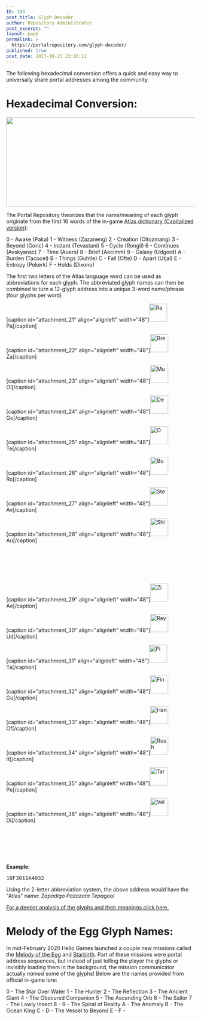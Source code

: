 ```yaml
---
ID: 104
post_title: Glyph Decoder
author: Repository Administrator
post_excerpt: ""
layout: page
permalink: >
  https://portalrepository.com/glyph-decoder/
published: true
post_date: 2017-10-15 22:16:12
---
```

The following hexadecimal conversion offers a quick and easy way to universally share portal addresses among the community.
<h1>Hexadecimal Conversion:</h1>
<a href="https://forums.atlas-65.com/t/galactic-coordinates-thread/2843"><img class="aligncenter wp-image-105 size-full" src="https://portalrepository.com/wp-content/uploads/2017/10/image1.jpg" alt="" width="1000" height="239" /></a>

The Portal Repository theorizes that the name/meaning of each glyph originate from the first 16 words of the in-game <a href="https://nomanssky.gamepedia.com/Atlas_(language)" target="_blank" rel="noopener noreferrer">Atlas dictionary (Capitalized version)</a>:

0 - Awake (Paka)
1 - Witness (Zazaneng)
2 - Creation (Oltozmang)
3 - Beyond (Goric)
4 - Instant (Tevastani)
5 - Cycle (Rongil)
6 - Continues (Avskyansc)
7 - Time (Auers)
8 - Brief (Aecimm)
9 - Galaxy (Udgord)
A - Burden (Tacocel)
B - Things (Guhtle)
C - Fall (Ofte)
D - Apart (Utjal)
E - Entropy (Pekerk)
F - Holds (Dixono)

The first two letters of the Atlas language word can be used as abbreviations for each glyph. The abbreviated glyph names can then be combined to turn a 12-glyph address into a unique 3-word name/phrase (four glyphs per word)

[caption id="attachment_21" align="alignleft" width="48"]<img class="wp-image-21 size-full" src="https://portalrepository.com/wp-content/uploads/2017/10/0-Ra-Glyph-e1508090048536.png" alt="Ra" width="48" height="48" /> Pa[/caption]

[caption id="attachment_22" align="alignleft" width="48"]<img class="wp-image-22 size-full" src="https://portalrepository.com/wp-content/uploads/2017/10/1-Bre-Glyph-e1508090059810.png" alt="Bre" width="48" height="48" /> Za[/caption]

[caption id="attachment_23" align="alignleft" width="48"]<img class="wp-image-23 size-full" src="https://portalrepository.com/wp-content/uploads/2017/10/2-Mu-Glyph-e1508090069656.png" alt="Mu" width="48" height="48" /> Ol[/caption]

[caption id="attachment_24" align="alignleft" width="48"]<img class="wp-image-24 size-full" src="https://portalrepository.com/wp-content/uploads/2017/10/3-De-Glyph-e1508090080897.png" alt="De" width="48" height="48" /> Go[/caption]

[caption id="attachment_25" align="alignleft" width="48"]<img class="wp-image-25 size-full" src="https://portalrepository.com/wp-content/uploads/2017/10/4-O-Glyph-e1508090089401.png" alt="O" width="48" height="48" /> Te[/caption]

[caption id="attachment_26" align="alignleft" width="48"]<img class="wp-image-26 size-full" src="https://portalrepository.com/wp-content/uploads/2017/10/5-Bo-Glyph-e1508090097161.png" alt="Bo" width="48" height="48" /> Ro[/caption]

[caption id="attachment_27" align="alignleft" width="48"]<img class="wp-image-27 size-full" src="https://portalrepository.com/wp-content/uploads/2017/10/6-Ste-Glyph-e1508089983775.png" alt="Ste" width="48" height="48" /> Av[/caption]

[caption id="attachment_28" align="alignleft" width="48"]<img class="wp-image-28 size-full" src="https://portalrepository.com/wp-content/uploads/2017/10/7-Shi-Glyph-e1508089993760.png" alt="Shi" width="48" height="48" /> Au[/caption]

&nbsp;

&nbsp;

&nbsp;

[caption id="attachment_29" align="alignleft" width="48"]<img class="wp-image-29 size-full" src="https://portalrepository.com/wp-content/uploads/2017/10/8-Zi-Glyph-e1508090003508.png" alt="Zi" width="48" height="48" /> Ae[/caption]

[caption id="attachment_30" align="alignleft" width="48"]<img class="wp-image-30 size-full" src="https://portalrepository.com/wp-content/uploads/2017/10/9-Rey-Glyph-e1508090015211.png" alt="Rey" width="48" height="48" /> Ud[/caption]

[caption id="attachment_31" align="alignleft" width="48"]<img class="wp-image-31 size-full" src="https://portalrepository.com/wp-content/uploads/2017/10/A-Pi-Glyph-e1508090029886.png" alt="Pi" width="48" height="48" /> Ta[/caption]

[caption id="attachment_32" align="alignleft" width="48"]<img class="wp-image-32 size-full" src="https://portalrepository.com/wp-content/uploads/2017/10/B-Fin-Glyph-e1508090038298.png" alt="Fin" width="48" height="48" /> Gu[/caption]

[caption id="attachment_33" align="alignleft" width="48"]<img class="wp-image-33 size-full" src="https://portalrepository.com/wp-content/uploads/2017/10/C-Han-Glyph-e1508089924741.png" alt="Han" width="48" height="48" /> Of[/caption]

[caption id="attachment_34" align="alignleft" width="48"]<img class="wp-image-34 size-full" src="https://portalrepository.com/wp-content/uploads/2017/10/D-Rush-Glyph-e1508089954845.png" alt="Rush" width="48" height="48" /> It[/caption]

[caption id="attachment_35" align="alignleft" width="48"]<img class="wp-image-35 size-full" src="https://portalrepository.com/wp-content/uploads/2017/10/E-Tar-Glyph-e1508089967340.png" alt="Tar" width="48" height="48" /> Pe[/caption]

[caption id="attachment_36" align="alignleft" width="48"]<img class="wp-image-36 size-full" src="https://portalrepository.com/wp-content/uploads/2017/10/F-Vel-Glyph-e1508087592991.png" alt="Vel" width="48" height="48" /> Di[/caption]

&nbsp;

&nbsp;

&nbsp;

<strong>Example:</strong>
<pre>10F3011A4032</pre>
Using the 2-letter abbreviation system, the above address would have the "Atlas" name: <em>Zapadigo Pazazata Tepagool</em>

<a href="https://portalrepository.com/2018/11/17/the-meaning-of-the-glyphs/" target="_blank" rel="noopener noreferrer">For a deeper analysis of the glyphs and their meanings click here.</a>
<h1>Melody of the Egg Glyph Names:</h1>
In mid-February 2020 Hello Games launched a couple new missions called the <a href="https://nomanssky.gamepedia.com/Melody_of_the_egg" target="_blank" rel="noopener noreferrer">Melody of the Egg</a> and <a href="https://nomanssky.gamepedia.com/Starbirth" target="_blank" rel="noopener noreferrer">Starbirth</a>. Part of these missions were portal address sequences, but instead of just telling the player the glyphs or  invisibly loading them in the background, the mission communicator actually <em>named</em> some of the glyphs! Below are the names provided from official in-game lore:

0 - The Star Over Water
1 - The Hunter
2 - The Reflection
3 - The Ancient Giant
4 - The Obscured Companion
5 - The Ascending Orb
6 - The Sailor
7 - The Lowly Insect
8 -
9 - The Spiral of Reality
A - The Anomaly
B - The Ocean King
C -
D - The Vessel to Beyond
E -
F -